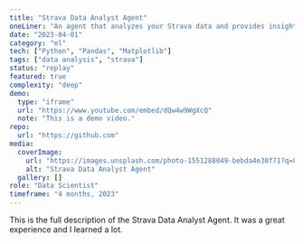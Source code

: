 ```yaml
---
title: "Strava Data Analyst Agent"
oneLiner: "An agent that analyzes your Strava data and provides insights."
date: "2023-04-01"
category: "ml"
tech: ["Python", "Pandas", "Matplotlib"]
tags: ["data analysis", "strava"]
status: "replay"
featured: true
complexity: "deep"
demo:
  type: "iframe"
  url: "https://www.youtube.com/embed/dQw4w9WgXcQ"
  note: "This is a demo video."
repo:
  url: "https://github.com"
media:
  coverImage:
    url: "https://images.unsplash.com/photo-1551288049-bebda4e38f71?q=80&w=2070&auto=format&fit=crop&ixlib=rb-4.0.3&ixid=M3wxMjA3fDB8MHxwaG90by1wYWdlfHx8fGVufDB8fHx8fA%3D%3D"
    alt: "Strava Data Analyst Agent"
  gallery: []
role: "Data Scientist"
timeframe: "4 months, 2023"
---
```


This is the full description of the Strava Data Analyst Agent. It was a great experience and I learned a lot.
